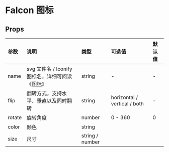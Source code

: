 # FaIcon 图标

## Props

| 参数   | 说明                                                           | 类型            | 可选值                       | 默认值 |
| :----- | :------------------------------------------------------------- | :-------------- | :--------------------------- | :----- |
| name   | svg 文件名 / Iconify 图标名，详细可阅读《[图标](/guide/icon)》 | string          | -                            | -      |
| flip   | 翻转方式，支持水平、垂直以及同时翻转                           | string          | horizontal / vertical / both | -      |
| rotate | 旋转角度                                                       | number          | 0 - 360                      | 0      |
| color  | 颜色                                                           | string          |                              |        |
| size   | 尺寸                                                           | string / number |                              |        |